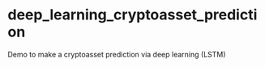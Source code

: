# deep_learning_cryptoasset_prediction
Demo to make a cryptoasset prediction via deep learning (LSTM)

